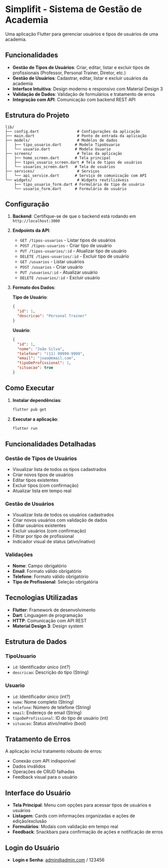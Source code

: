 # Simplifit - Sistema de Gestão de Academia

Uma aplicação Flutter para gerenciar usuários e tipos de usuários de uma academia.

## Funcionalidades

- **Gestão de Tipos de Usuários**: Criar, editar, listar e excluir tipos de profissionais (Professor, Personal Trainer, Diretor, etc.)
- **Gestão de Usuários**: Cadastrar, editar, listar e excluir usuários da academia
- **Interface Intuitiva**: Design moderno e responsivo com Material Design 3
- **Validação de Dados**: Validação de formulários e tratamento de erros
- **Integração com API**: Comunicação com backend REST API

## Estrutura do Projeto

```
lib/
├── config.dart                 # Configurações da aplicação
├── main.dart                   # Ponto de entrada da aplicação
├── models/                     # Modelos de dados
│   ├── tipo_usuario.dart      # Modelo TipoUsuario
│   └── usuario.dart           # Modelo Usuario
├── screens/                    # Telas da aplicação
│   ├── home_screen.dart       # Tela principal
│   ├── tipos_usuario_screen.dart # Tela de tipos de usuários
│   └── usuarios_screen.dart   # Tela de usuários
├── services/                   # Serviços
│   └── api_service.dart       # Serviço de comunicação com API
└── widgets/                    # Widgets reutilizáveis
    ├── tipo_usuario_form.dart # Formulário de tipo de usuário
    └── usuario_form.dart      # Formulário de usuário
```

## Configuração

1. **Backend**: Certifique-se de que o backend está rodando em `http://localhost:3000`

2. **Endpoints da API**:
   - `GET /tipos-usuarios` - Listar tipos de usuários
   - `POST /tipos-usuarios` - Criar tipo de usuário
   - `PUT /tipos-usuarios/:id` - Atualizar tipo de usuário
   - `DELETE /tipos-usuarios/:id` - Excluir tipo de usuário
   - `GET /usuarios` - Listar usuários
   - `POST /usuarios` - Criar usuário
   - `PUT /usuarios/:id` - Atualizar usuário
   - `DELETE /usuarios/:id` - Excluir usuário

3. **Formato dos Dados**:

   **Tipo de Usuário**:
   ```json
   {
     "id": 1,
     "descricao": "Personal Trainer"
   }
   ```

   **Usuário**:
   ```json
   {
     "id": 1,
     "nome": "João Silva",
     "telefone": "(11) 99999-9999",
     "email": "joao@email.com",
     "tipoDeProfissional": 1,
     "situacao": true
   }
   ```

## Como Executar

1. **Instalar dependências**:
   ```bash
   flutter pub get
   ```

2. **Executar a aplicação**:
   ```bash
   flutter run
   ```

## Funcionalidades Detalhadas

### Gestão de Tipos de Usuários
- Visualizar lista de todos os tipos cadastrados
- Criar novos tipos de usuários
- Editar tipos existentes
- Excluir tipos (com confirmação)
- Atualizar lista em tempo real

### Gestão de Usuários
- Visualizar lista de todos os usuários cadastrados
- Criar novos usuários com validação de dados
- Editar usuários existentes
- Excluir usuários (com confirmação)
- Filtrar por tipo de profissional
- Indicador visual de status (ativo/inativo)

### Validações
- **Nome**: Campo obrigatório
- **Email**: Formato válido obrigatório
- **Telefone**: Formato válido obrigatório
- **Tipo de Profissional**: Seleção obrigatória

## Tecnologias Utilizadas

- **Flutter**: Framework de desenvolvimento
- **Dart**: Linguagem de programação
- **HTTP**: Comunicação com API REST
- **Material Design 3**: Design system

## Estrutura de Dados

### TipoUsuario
- `id`: Identificador único (int?)
- `descricao`: Descrição do tipo (String)

### Usuario
- `id`: Identificador único (int?)
- `nome`: Nome completo (String)
- `telefone`: Número de telefone (String)
- `email`: Endereço de email (String)
- `tipoDeProfissional`: ID do tipo de usuário (int)
- `situacao`: Status ativo/inativo (bool)

## Tratamento de Erros

A aplicação inclui tratamento robusto de erros:
- Conexão com API indisponível
- Dados inválidos
- Operações de CRUD falhadas
- Feedback visual para o usuário

## Interface do Usuário

- **Tela Principal**: Menu com opções para acessar tipos de usuários e usuários
- **Listagem**: Cards com informações organizadas e ações de edição/exclusão
- **Formulários**: Modais com validação em tempo real
- **Feedback**: Snackbars para confirmação de ações e notificação de erros

## Login do Usuário

- **Login e Senha**: admin@admin.com / 123456
